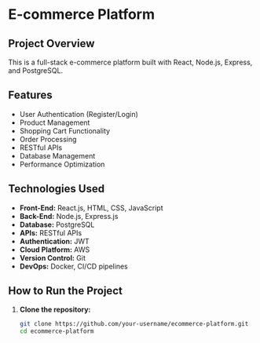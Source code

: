 # E-commerce Platform

## Project Overview

This is a full-stack e-commerce platform built with React, Node.js, Express, and PostgreSQL.

## Features

- User Authentication (Register/Login)
- Product Management
- Shopping Cart Functionality
- Order Processing
- RESTful APIs
- Database Management
- Performance Optimization

## Technologies Used

- **Front-End:** React.js, HTML, CSS, JavaScript
- **Back-End:** Node.js, Express.js
- **Database:** PostgreSQL
- **APIs:** RESTful APIs
- **Authentication:** JWT
- **Cloud Platform:** AWS
- **Version Control:** Git
- **DevOps:** Docker, CI/CD pipelines

## How to Run the Project

1. **Clone the repository:**
   ```bash
   git clone https://github.com/your-username/ecommerce-platform.git
   cd ecommerce-platform


